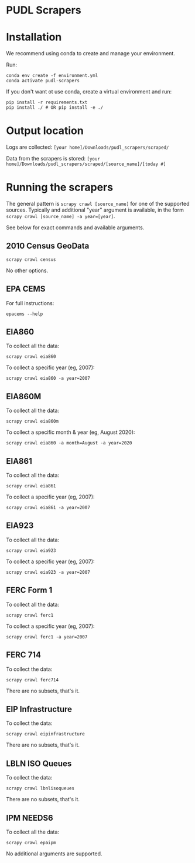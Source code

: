# PUDL Scrapers

# Installation

We recommend using conda to create and manage your environment.

Run:
```
conda env create -f environment.yml
conda activate pudl-scrapers
```

If you don't want ot use conda, create a virtual environment and run:

```
pip install -r requirements.txt
pip install ./ # OR pip install -e ./
```

# Output location

Logs are collected:
`[your home]/Downloads/pudl_scrapers/scraped/`

Data from the scrapers is stored:
`[your home]/Downloads/pudl_scrapers/scraped/[source_name]/[today #]`


# Running the scrapers

The general pattern is `scrapy crawl [source_name]` for one of the supported
sources.  Typically and additional "year" argument is available, in the form
`scrapy crawl [source_name] -a year=[year]`.

See below for exact commands and available arguments.

## 2010 Census GeoData

`scrapy crawl census`

No other options.

## EPA CEMS

For full instructions:

`epacems --help`

## EIA860

To collect all the data:

`scrapy crawl eia860`

To collect a specific year (eg, 2007):

`scrapy crawl eia860 -a year=2007`


## EIA860M

To collect all the data:

`scrapy crawl eia860m`

To collect a specific month & year (eg, August 2020):

`scrapy crawl eia860 -a month=August -a year=2020`


## EIA861

To collect all the data:

`scrapy crawl eia861`

To collect a specific year (eg, 2007):

`scrapy crawl eia861 -a year=2007`


## EIA923

To collect all the data:

`scrapy crawl eia923`

To collect a specific year (eg, 2007):

`scrapy crawl eia923 -a year=2007`


## FERC Form 1

To collect all the data:

`scrapy crawl ferc1`

To collect a specific year (eg, 2007):

`scrapy crawl ferc1 -a year=2007`

## FERC 714
To collect the data:

`scrapy crawl ferc714`

There are no subsets, that's it.

## EIP Infrastructure
To collect the data:

`scrapy crawl eipinfrastructure`

There are no subsets, that's it.

## LBLN ISO Queues
To collect the data:

`scrapy crawl lbnlisoqueues`

There are no subsets, that's it.


## IPM NEEDS6

To collect all the data:

`scrapy crawl epaipm`

No additional arguments are supported.
